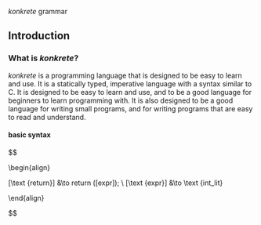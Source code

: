 *konkrete* grammar

## Introduction
### What is *konkrete*?
*konkrete* is a programming language that is designed to be easy to learn and use. It is a statically typed, imperative language with a syntax similar to C. It is designed to be easy to learn and use, and to be a good language for beginners to learn programming with. It is also designed to be a good language for writing small programs, and for writing programs that are easy to read and understand.

#### basic syntax
$$

\begin{align}
    
[\text {return}] &\to return ([expr]);
\\
[\text {expr}] &\to \text {int\_lit}

\end{align}

$$
